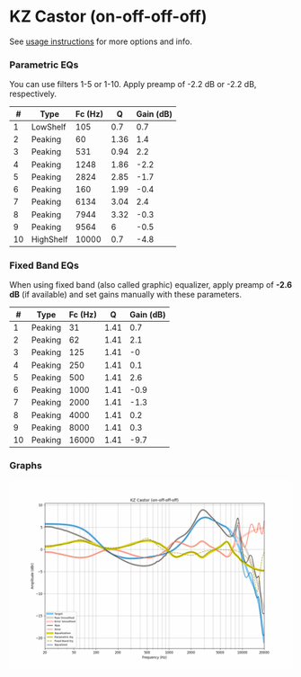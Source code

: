 # KZ Castor (on-off-off-off)
See [usage instructions](https://github.com/jaakkopasanen/AutoEq#usage) for more options and info.

### Parametric EQs
You can use filters 1-5 or 1-10. Apply preamp of -2.2 dB or -2.2 dB, respectively.

|   # | Type      |   Fc (Hz) |    Q |   Gain (dB) |
|-----|-----------|-----------|------|-------------|
|   1 | LowShelf  |       105 | 0.7  |         0.7 |
|   2 | Peaking   |        60 | 1.36 |         1.4 |
|   3 | Peaking   |       531 | 0.94 |         2.2 |
|   4 | Peaking   |      1248 | 1.86 |        -2.2 |
|   5 | Peaking   |      2824 | 2.85 |        -1.7 |
|   6 | Peaking   |       160 | 1.99 |        -0.4 |
|   7 | Peaking   |      6134 | 3.04 |         2.4 |
|   8 | Peaking   |      7944 | 3.32 |        -0.3 |
|   9 | Peaking   |      9564 | 6    |        -0.5 |
|  10 | HighShelf |     10000 | 0.7  |        -4.8 |

### Fixed Band EQs
When using fixed band (also called graphic) equalizer, apply preamp of **-2.6 dB** (if available) and set gains manually with these parameters.

|   # | Type    |   Fc (Hz) |    Q |   Gain (dB) |
|-----|---------|-----------|------|-------------|
|   1 | Peaking |        31 | 1.41 |         0.7 |
|   2 | Peaking |        62 | 1.41 |         2.1 |
|   3 | Peaking |       125 | 1.41 |        -0   |
|   4 | Peaking |       250 | 1.41 |         0.1 |
|   5 | Peaking |       500 | 1.41 |         2.6 |
|   6 | Peaking |      1000 | 1.41 |        -0.9 |
|   7 | Peaking |      2000 | 1.41 |        -1.3 |
|   8 | Peaking |      4000 | 1.41 |         0.2 |
|   9 | Peaking |      8000 | 1.41 |         0.3 |
|  10 | Peaking |     16000 | 1.41 |        -9.7 |

### Graphs
![](./KZ%20Castor%20(on-off-off-off).png)
